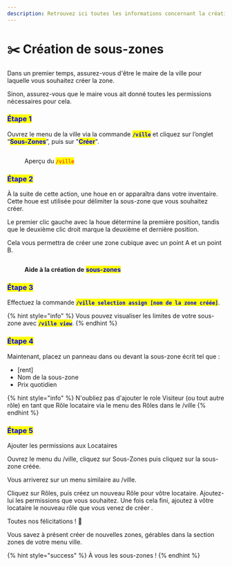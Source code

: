 ```yaml
---
description: Retrouvez ici toutes les informations concernant la création de sous-zones
---
```


# ✂️ Création de sous-zones

Dans un premier temps, assurez-vous d'être le maire de la ville pour laquelle vous souhaitez créer la zone.

Sinon, assurez-vous que le maire vous ait donné toutes les permissions nécessaires pour cela.

### <mark style="color:blue;">Étape 1</mark>

Ouvrez le menu de la ville via la commande <mark style="color:blue;">**`/ville`**</mark> et cliquez sur l’onglet “<mark style="color:blue;">**Sous-Zones**</mark>”, puis sur "<mark style="color:blue;">**Créer**</mark>".

<figure><img src="../.gitbook/assets/Image1.png" alt=""><figcaption><p>Aperçu du <mark style="color:red;"><code>/ville</code></mark></p></figcaption></figure>

### <mark style="color:blue;">Étape 2</mark>

À la suite de cette action, une houe en or apparaîtra dans votre inventaire. Cette houe est utilisée pour délimiter la sous-zone que vous souhaitez créer.

Le premier clic gauche avec la houe détermine la première position, tandis que le deuxième clic droit marque la deuxième et dernière position.

Cela vous permettra de créer une zone cubique avec un point A et un point B.

<figure><img src="../.gitbook/assets/image (95).png" alt=""><figcaption><p><strong>Aide à la création de</strong> <mark style="color:blue;"><strong>sous-zones</strong></mark></p></figcaption></figure>

### <mark style="color:blue;">Étape 3</mark>

Effectuez la commande <mark style="color:blue;">**`/ville selection assign [nom de la zone créée]`**</mark>.

{% hint style="info" %}
Vous pouvez visualiser les limites de votre sous-zone avec <mark style="color:blue;">**`/ville view`**</mark>.
{% endhint %}

### <mark style="color:blue;">Étape 4</mark>

Maintenant, placez un panneau dans ou devant la sous-zone écrit tel que :
- [rent]
- Nom de la sous-zone
- Prix quotidien

{% hint style="info" %}
N'oubliez pas d'ajouter le role Visiteur (ou tout autre rôle) en tant que Rôle locataire via le menu des Rôles dans le /ville
{% endhint %}

### <mark style="color:blue;">Étape 5</mark>

Ajouter les permissions aux Locataires

Ouvrez le menu du /ville, cliquez sur Sous-Zones puis cliquez sur la sous-zone créée.

Vous arriverez sur un menu similaire au /ville.

Cliquez sur Rôles, puis créez un nouveau Rôle pour vôtre locataire. Ajoutez-lui les permissions que vous souhaitez. Une fois cela fini, ajoutez à vôtre locataire le nouveau rôle que vous venez de créer .

Toutes nos félicitations ! 🥳

Vous savez à présent créer de nouvelles zones, gérables dans la section zones de votre menu ville.

{% hint style="success" %}
À vous les sous-zones !
{% endhint %}